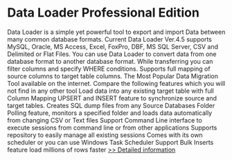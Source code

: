# Data Loader Professional Edition
Data Loader is a simple yet powerful tool to export and import Data between many common database formats. Current Data Loader Ver.4.5 supports MySQL, Oracle, MS Access, Excel, FoxPro, DBF, MS SQL Server, CSV and Delimited or Flat Files. You can use Data Loader to convert data from one database format to another database format. While transferring you can filter columns and specify WHERE conditions. Supports full mapping of source columns to target table columns. The Most Popular Data Migration Tool available on the internet. Compare the following features which you will not find in any other tool Load data into any existing target table with full Column Mapping UPSERT and INSERT feature to synchronize source and target tables. Creates SQL dump files from any Source Databases Folder Polling feature, monitors a specified folder and loads data automatically from changing CSV or Text files Support Command Line interface to execute sessions from command line or from other applications Supports repository to easily manage all existing sessions Comes with its own scheduler or you can use Windows Task Scheduler Support Bulk Inserts feature load millions of rows faster
[>> Detailed information](https://secure.shareit.com/shareit/product.html?productid=300170028&affiliateid=200057808)